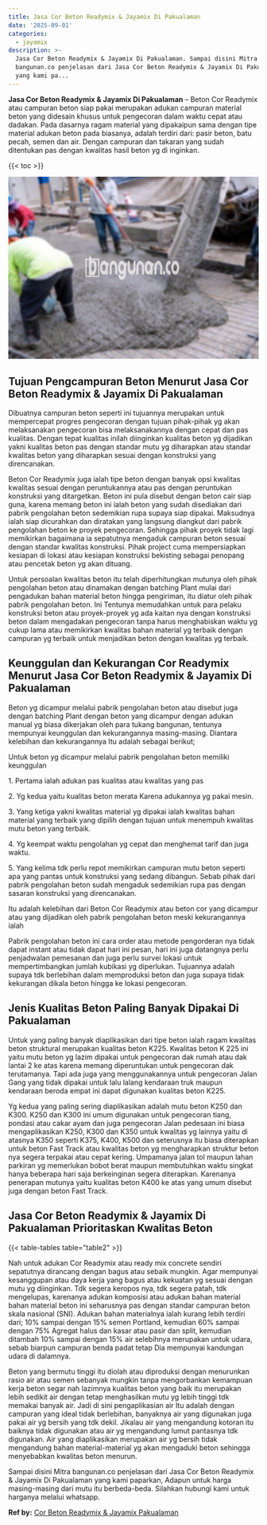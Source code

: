 ```yaml
---
title: Jasa Cor Beton Readymix & Jayamix Di Pakualaman
date: '2025-09-01'
categories:
  - jayamix
description: >-
  Jasa Cor Beton Readymix & Jayamix Di Pakualaman. Sampai disini Mitra
  bangunan.co penjelasan dari Jasa Cor Beton Readymix & Jayamix Di Pakualaman
  yang kami pa...
---
```


**Jasa Cor Beton Readymix & Jayamix Di Pakualaman** – Beton Cor Readymix atau campuran beton siap pakai merupakan adukan campuran material beton yang didesain khusus untuk pengecoran dalam waktu cepat atau dadakan. Pada dasarnya ragam material yang dipakaipun sama dengan tipe material adukan beton pada biasanya, adalah terdiri dari: pasir beton, batu pecah, semen dan air. Dengan campuran dan takaran yang sudah ditentukan pas dengan kwalitas hasil beton yg di inginkan.

{{< toc >}}

![Jasa Cor Beton Readymix & Jayamix Di Pakualaman](/images/jasa-cor-readymix-60.png)

## Tujuan Pengcampuran Beton Menurut Jasa Cor Beton Readymix & Jayamix Di Pakualaman

Dibuatnya campuran beton seperti ini tujuannya merupakan untuk mempercepat progres pengecoran dengan tujuan pihak-pihak yg akan melaksanakan pengecoran bisa melaksanakannya dengan cepat dan pas kualitas. Dengan tepat kualitas inilah diinginkan kualitas beton yg dijadikan yakni kualitas beton pas dengan standar mutu yg diharapkan atau standar kwalitas beton yang diharapkan sesuai dengan konstruksi yang direncanakan.

Beton Cor Readymix juga ialah tipe beton dengan banyak opsi kwalitas kwalitas sesuai dengan peruntukannya atau pas dengan peruntukan konstruksi yang ditargetkan. Beton ini pula disebut dengan beton cair siap guna, karena memang beton ini ialah beton yang sudah disediakan dari pabrik pengolahan beton sedemikian rupa supaya siap dipakai. Maksudnya ialah siap dicurahkan dan diratakan yang langsung diangkut dari pabrik pengolahan beton ke proyek pengecoran. Sehingga pihak proyek tidak lagi memikirkan bagaimana ia sepatutnya mengaduk campuran beton sesuai dengan standar kwalitas konstruksi. Pihak project cuma mempersiapkan kesiapan di lokasi atau kesiapan konstruksi bekisting sebagai penopang atau pencetak beton yg akan dituang.

Untuk persoalan kwalitas beton itu telah diperhitungkan mutunya oleh pihak pengolahan beton atau dinamakan dengan batching Plant mulai dari pengadukan bahan material beton hingga pengiriman, itu diatur oleh pihak pabrik pengolahan beton. Ini Tentunya memudahkan untuk para pelaku konstruksi beton atau proyek-proyek yg ada kaitan nya dengan konstruksi beton dalam mengadakan pengecoran tanpa harus menghabiskan waktu yg cukup lama atau memikirkan kwalitas bahan material yg terbaik dengan campuran yg terbaik untuk menjadikan beton dengan kwalitas yg terbaik.

## Keunggulan dan Kekurangan Cor Readymix Menurut Jasa Cor Beton Readymix & Jayamix Di Pakualaman

Beton yg dicampur melalui pabrik pengolahan beton atau disebut juga dengan batching Plant dengan beton yang dicampur dengan adukan manual yg biasa dikerjakan oleh para tukang bangunan, tentunya mempunyai keunggulan dan kekurangannya masing-masing. Diantara kelebihan dan kekurangannya Itu adalah sebagai berikut;

Untuk beton yg dicampur melalui pabrik pengolahan beton memiliki keunggulan

1\. Pertama ialah adukan pas kualitas atau kwalitas yang pas

2\. Yg kedua yaitu kualitas beton merata Karena adukannya yg pakai mesin.

3\. Yang ketiga yakni kwalitas material yg dipakai ialah kwalitas bahan material yang terbaik yang dipilih dengan tujuan untuk menempuh kwalitas mutu beton yang terbaik.

4\. Yg keempat waktu pengolahan yg cepat dan menghemat tarif dan juga waktu.

5\. Yang kelima tdk perlu repot memikirkan campuran mutu beton seperti apa yang pantas untuk konstruksi yang sedang dibangun. Sebab pihak dari pabrik pengolahan beton sudah mengaduk sedemikian rupa pas dengan sasaran konstruksi yang direncanakan.

Itu adalah kelebihan dari Beton Cor Readymix atau beton cor yang dicampur atau yang dijadikan oleh pabrik pengolahan beton meski kekurangannya ialah

Pabrik pengolahan beton ini cara order atau metode pengorderan nya tidak dapat instant atau tidak dapat hari ini pesan, hari ini juga datangnya perlu penjadwalan pemesanan dan juga perlu survei lokasi untuk mempertimbangkan jumlah kubikasi yg diperlukan. Tujuannya adalah supaya tdk berlebihan dalam memproduksi beton dan juga supaya tidak kekurangan dikala beton hingga ke lokasi pengecoran.

## Jenis Kualitas Beton Paling Banyak Dipakai Di Pakualaman

Untuk yang paling banyak diaplikasikan dari tipe beton ialah ragam kwalitas beton struktural merupakan kualitas beton K225. Kwalitas beton K 225 ini yaitu mutu beton yg lazim dipakai untuk pengecoran dak rumah atau dak lantai 2 ke atas karena memang diperuntukan untuk pengecoran dak terutamanya. Tapi ada juga yang menggunakannya untuk pengecoran Jalan Gang yang tidak dipakai untuk lalu lalang kendaraan truk maupun kendaraan beroda empat ini dapat digunakan kualitas beton K225.

Yg kedua yang paling sering diaplikasikan adalah mutu beton K250 dan K300. K250 dan K300 ini umum digunakan untuk pengecoran tiang, pondasi atau cakar ayam dan juga pengecoran Jalan pedesaan ini biasa mengaplikasikan K250, K300 dan K350 untuk kwalitas yg lainnya yaitu di atasnya K350 seperti K375, K400, K500 dan seterusnya itu biasa diterapkan untuk beton Fast Track atau kwalitas beton yg mengharapkan struktur beton nya segera terpakai atau cepat kering. Umpamanya jalan tol maupun lahan parkiran yg memerlukan bobot berat maupun membutuhkan waktu singkat hanya beberapa hari saja berkeinginan segera diterapkan. Karenanya penerapan mutunya yaitu kualitas beton K400 ke atas yang umum disebut juga dengan beton Fast Track.

## Jasa Cor Beton Readymix & Jayamix Di Pakualaman Prioritaskan Kwalitas Beton

{{< table-tables table="table2" >}}

Nah untuk adukan Cor Readymix atau ready mix concrete sendiri sepatutnya dirancang dengan bagus atau sebaik mungkin. Agar mempunyai kesanggupan atau daya kerja yang bagus atau kekuatan yg sesuai dengan mutu yg diinginkan. Tdk segera keropos nya, tdk segera patah, tdk mengelupas, karenanya adukan komposisi atau adukan bahan material bahan material beton ini seharusnya pas dengan standar campuran beton skala nasional (SNI). Adukan bahan materialnya ialah kurang lebih terdiri dari; 10% sampai dengan 15% semen Portland, kemudian 60% sampai dengan 75% Agregat halus dan kasar atau pasir dan split, kemudian ditambah 10% sampai dengan 15% air selebihnya merupakan untuk udara, sebab biarpun campuran benda padat tetap Dia mempunyai kandungan udara di dalamnya.

Beton yang bermutu tinggi itu diolah atau diproduksi dengan menurunkan rasio air atau semen sebanyak mungkin tanpa mengorbankan kemampuan kerja beton segar nah lazimnya kualitas beton yang baik itu merupakan lebih sedikit air dengan tetap menghasilkan mutu yg lebih tinggi tdk memakai banyak air. Jadi di sini pengaplikasian air Itu adalah dengan campuran yang ideal tidak berlebihan, banyaknya air yang digunakan juga pakai air yg bersih yang tdk dekil. Jikalau air yang mengandung kotoran itu baiknya tidak digunakan atau air yg mengandung lumut pantasnya tdk digunakan. Air yang diaplikasikan merupakan air yg bersih tidak mengandung bahan material-material yg akan mengaduki beton sehingga menyebabkan kwalitas beton menurun.

Sampai disini Mitra bangunan.co penjelasan dari Jasa Cor Beton Readymix & Jayamix Di Pakualaman yang kami paparkan, Adapun untuk harga masing-masing dari mutu itu berbeda-beda. Silahkan hubungi kami untuk harganya melalui whatsapp.

**Ref by:** [Cor Beton Readymix & Jayamix Pakualaman](https://id.wikipedia.org/wiki/Cor)
